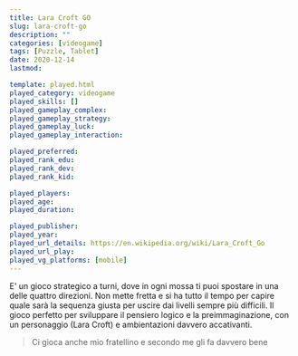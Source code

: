 ```yaml
---
title: Lara Croft GO
slug: lara-croft-go
description: ""
categories: [videogame]
tags: [Puzzle, Tablet]
date: 2020-12-14
lastmod: 

template: played.html
played_category: videogame
played_skills: []
played_gameplay_complex: 
played_gameplay_strategy: 
played_gameplay_luck: 
played_gameplay_interaction: 

played_preferred: 
played_rank_edu: 
played_rank_dev: 
played_rank_kid: 

played_players: 
played_age: 
played_duration: 

played_publisher: 
played_year: 
played_url_details: https://en.wikipedia.org/wiki/Lara_Croft_Go
played_url_play: 
played_vg_platforms: [mobile]
--- 
```


E' un gioco strategico a turni, dove in ogni mossa ti puoi spostare in una delle quattro direzioni.
Non mette fretta e si ha tutto il tempo per capire quale sarà la sequenza giusta per uscire dai livelli sempre più difficili.
Il gioco perfetto per sviluppare il pensiero logico e la preimmaginazione, con un personaggio (Lara Croft) e ambientazioni davvero accativanti.

> Ci gioca anche mio fratellino e secondo me gli fa davvero bene


